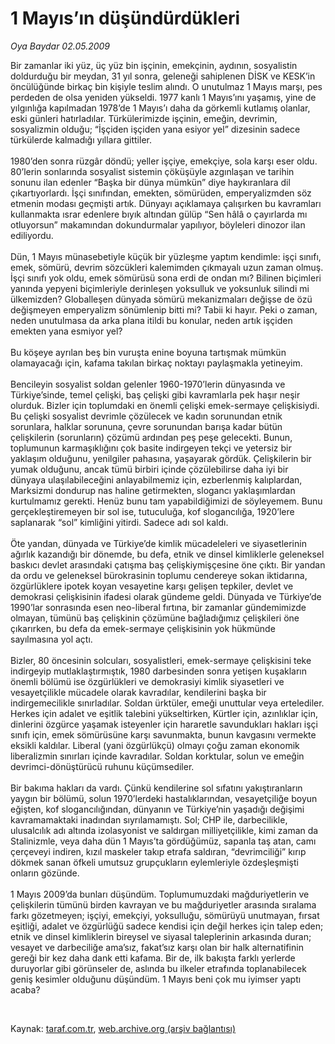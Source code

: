 # 1 Mayıs’ın düşündürdükleri

*Oya Baydar 02.05.2009*

<div class="taraf_structure_2col_1zq">
<div class="margen_n">



 <p>Bir zamanlar iki yüz, üç yüz bin işçinin, emekçinin, aydının, sosyalistin doldurduğu bir meydan, 31 yıl sonra, geleneği sahiplenen DİSK ve KESK’in öncülüğünde birkaç bin kişiyle teslim alındı. O unutulmaz 1 Mayıs marşı, pes perdeden de olsa yeniden yükseldi. 1977 kanlı 1 Mayıs’ını yaşamış, yine de yılgınlığa kapılmadan 1978’de 1 Mayıs’ı daha da görkemli kutlamış olanlar, eski günleri hatırladılar. Türkülerimizde işçinin, emeğin, devrimin, sosyalizmin olduğu; “İşçiden işçiden yana esiyor yel” dizesinin sadece türkülerde kalmadığı yıllara gittiler. <br/><br/>1980’den sonra rüzgâr döndü; yeller işçiye, emekçiye, sola karşı eser oldu. 80’lerin sonlarında sosyalist sistemin çöküşüyle azgınlaşan ve tarihin sonunu ilan edenler “Başka bir dünya mümkün” diye haykıranlara dil çıkartıyorlardı. İşçi sınıfından, emekten, sömürüden, emperyalizmden söz etmenin modası geçmişti artık. Dünyayı açıklamaya çalışırken bu kavramları kullanmakta ısrar edenlere bıyık altından gülüp “Sen hâlâ o çayırlarda mı otluyorsun” makamından dokundurmalar yapılıyor, böyleleri dinozor ilan ediliyordu. <br/><br/>Dün, 1 Mayıs münasebetiyle küçük bir yüzleşme yaptım kendimle: işçi sınıfı, emek, sömürü, devrim sözcükleri kalemimden çıkmayalı uzun zaman olmuş. İşçi sınıfı yok oldu, emek sömürüsü sona erdi de ondan mı? Bilinen biçimleri yanında yepyeni biçimleriyle derinleşen yoksulluk ve yoksunluk silindi mi ülkemizden? Globalleşen dünyada sömürü mekanizmaları değişse de özü değişmeyen emperyalizm sönümlenip bitti mi? Tabii ki hayır. Peki o zaman, neden unutulmasa da arka plana itildi bu konular, neden artık işçiden emekten yana esmiyor yel? <br/><br/>Bu köşeye ayrılan beş bin vuruşta enine boyuna tartışmak mümkün olamayacağı için, kafama takılan birkaç noktayı paylaşmakla yetineyim. <br/><br/>Bencileyin sosyalist soldan gelenler 1960-1970’lerin dünyasında ve Türkiye’sinde, temel çelişki, baş çelişki gibi kavramlarla pek haşır neşir olurduk. Bizler için toplumdaki en önemli çelişki emek-sermaye çelişkisiydi. Bu çelişki sosyalist devrimle çözülecek ve kadın sorunundan etnik sorunlara, halklar sorununa, çevre sorunundan barışa kadar bütün çelişkilerin (sorunların) çözümü ardından peş peşe gelecekti. Bunun, toplumunun karmaşıklığını çok basite indirgeyen tekçi ve yetersiz bir yaklaşım olduğunu, yenilgiler pahasına, yaşayarak gördük. Çelişkilerin bir yumak olduğunu, ancak tümü birbiri içinde çözülebilirse daha iyi bir dünyaya ulaşılabileceğini anlayabilmemiz için, ezberlenmiş kalıplardan, Marksizmi dondurup nas haline getirmekten, slogancı yaklaşımlardan kurtulmamız gerekti. Henüz bunu tam yapabildiğimizi de söyleyemem. Bunu gerçekleştiremeyen bir sol ise, tutuculuğa, kof slogancılığa, 1920’lere saplanarak “sol” kimliğini yitirdi. Sadece adı sol kaldı. <br/><br/>Öte yandan, dünyada ve Türkiye’de kimlik mücadeleleri ve siyasetlerinin ağırlık kazandığı bir dönemde, bu defa, etnik ve dinsel kimliklerle geleneksel baskıcı devlet arasındaki çatışma baş çelişkiymişçesine öne çıktı. Bir yandan da ordu ve geleneksel bürokrasinin toplumu cendereye sokan iktidarına, özgürlüklere ipotek koyan vesayetine karşı gelişen tepkiler, devlet ve demokrasi çelişkisinin ifadesi olarak gündeme geldi. Dünyada ve Türkiye’de 1990’lar sonrasında esen neo-liberal fırtına, bir zamanlar gündemimizde olmayan, tümünü baş çelişkinin çözümüne bağladığımız çelişkileri öne çıkarırken, bu defa da emek-sermaye çelişkisinin yok hükmünde sayılmasına yol açtı. <br/><br/>Bizler, 80 öncesinin solcuları, sosyalistleri, emek-sermaye çelişkisini teke indirgeyip mutlaklaştırmıştık, 1980 darbesinden sonra yetişen kuşakların önemli bölümü ise özgürlükleri ve demokrasiyi kimlik siyasetleri ve vesayetçilikle mücadele olarak kavradılar, kendilerini başka bir indirgemecilikle sınırladılar. Soldan ürktüler, emeği unuttular veya ertelediler. Herkes için adalet ve eşitlik talebini yükseltirken, Kürtler için, azınlıklar için, dinlerini özgürce yaşamak isteyenler için hararetle savundukları hakları işçi sınıfı için, emek sömürüsüne karşı savunmakta, bunun kavgasını vermekte eksikli kaldılar. Liberal (yani özgürlükçü) olmayı çoğu zaman ekonomik liberalizmin sınırları içinde kavradılar. Soldan korktular, solun ve emeğin devrimci-dönüştürücü ruhunu küçümsediler. <br/><br/>Bir bakıma hakları da vardı. Çünkü kendilerine sol sıfatını yakıştıranların yaygın bir bölümü, solun 1970’lerdeki hastalıklarından, vesayetçiliğe boyun eğişten, kof slogancılığından, dünyanın ve Türkiye’nin yaşadığı değişimi kavramamaktaki inadından sıyrılamamıştı. Sol; CHP ile, darbecilikle, ulusalcılık adı altında izolasyonist ve saldırgan milliyetçilikle, kimi zaman da Stalinizmle, veya daha dün 1 Mayıs’ta gördüğümüz, sapanla taş atan, camı çerçeveyi indiren, kızıl maskeler takıp etrafa saldıran, “devrimciliği” kırıp dökmek sanan öfkeli umutsuz grupçukların eylemleriyle özdeşleşmişti onların gözünde. <br/><br/>1 Mayıs 2009’da bunları düşündüm. Toplumumuzdaki mağduriyetlerin ve çelişkilerin tümünü birden kavrayan ve bu mağduriyetler arasında sıralama farkı gözetmeyen; işçiyi, emekçiyi, yoksulluğu, sömürüyü unutmayan, fırsat eşitliği, adalet ve özgürlüğü sadece kendisi için değil herkes için talep eden; etnik ve dinsel kimliklerin bireysel ve siyasal taleplerinin arkasında duran; vesayet ve darbeciliğe ama’sız, fakat’sız karşı olan bir halk alternatifinin gereği bir kez daha dank etti kafama. Bir de, ilk bakışta farklı yerlerde duruyorlar gibi görünseler de, aslında bu ilkeler etrafında toplanabilecek geniş kesimler olduğunu düşündüm. 1 Mayıs beni çok mu iyimser yaptı acaba? </p>

<br/>


<div id="taraf_not">
</div>

</div>


</div>

Kaynak: [taraf.com.tr](http://www.taraf.com.tr:80/makale/5317.htm), [web.archive.org (arşiv bağlantısı)](http://web.archive.org/web/20090505143707/http://www.taraf.com.tr:80/makale/5317.htm)
